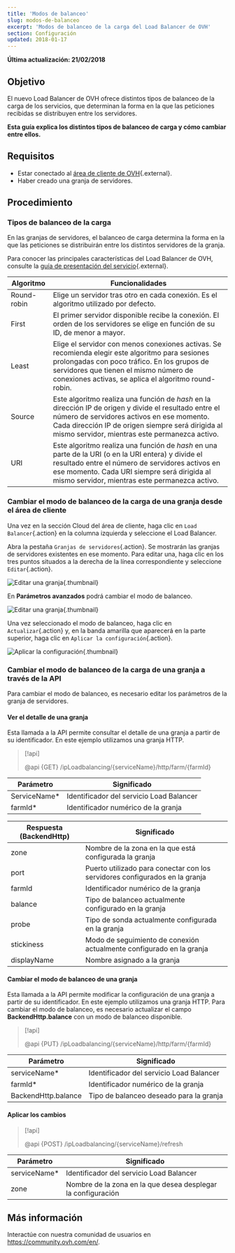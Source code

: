 ```yaml
---
title: 'Modos de balanceo'
slug: modos-de-balanceo
excerpt: 'Modos de balanceo de la carga del Load Balancer de OVH'
section: Configuración
updated: 2018-01-17
---
```


**Última actualización: 21/02/2018**

## Objetivo

El nuevo Load Balancer de OVH ofrece distintos tipos de balanceo de la carga de los servicios, que determinan la forma en la que las peticiones recibidas se distribuyen entre los servidores.

**Esta guía explica los distintos tipos de balanceo de carga y cómo cambiar entre ellos.**

## Requisitos

- Estar conectado al [área de cliente de OVH](https://ca.ovh.com/auth/?action=gotomanager&){.external}.
- Haber creado una granja de servidores.


## Procedimiento

### Tipos de balanceo de la carga

En las granjas de servidores, el balanceo de carga determina la forma en la que las peticiones se distribuirán entre los distintos servidores de la granja.

Para conocer las principales características del Load Balancer de OVH, consulte la [guía de presentación del servicio](https://docs.ovh.com/us/es/load-balancer/presentacion-load-balancer/){.external}.

|Algoritmo|Funcionalidades|
|---|---|
|Round-robin|Elige un servidor tras otro en cada conexión. Es el algoritmo utilizado por defecto.|
|First|El primer servidor disponible recibe la conexión. El orden de los servidores se elige en función de su ID, de menor a mayor.|
|Least|Elige el servidor con menos conexiones activas. Se recomienda elegir este algoritmo para sesiones prolongadas con poco tráfico. En los grupos de servidores que tienen el mismo número de conexiones activas, se aplica el algoritmo round-robin.|
|Source|Este algoritmo realiza una función de *hash* en la dirección IP de origen y divide el resultado entre el número de servidores activos en ese momento. Cada dirección IP de origen siempre será dirigida al mismo servidor, mientras este permanezca activo.|
|URI|Este algoritmo realiza una función de *hash* en una parte de la URI (o en la URI entera) y divide el resultado entre el número de servidores activos en ese momento. Cada URI siempre será dirigida al mismo servidor, mientras este permanezca activo.|


### Cambiar el modo de balanceo de la carga de una granja desde el área de cliente 

Una vez en la sección Cloud del área de cliente, haga clic en `Load Balancer`{.action} en la columna izquierda y seleccione el Load Balancer.

Abra la pestaña `Granjas de servidores`{.action}. Se mostrarán las granjas de servidores existentes en ese momento. Para editar una, haga clic en los tres puntos situados a la derecha de la línea correspondiente y seleccione `Editar`{.action}.

![Editar una granja](images/server_cluster_change.png){.thumbnail}

En **Parámetros avanzados** podrá cambiar el modo de balanceo.

![Editar una granja](images/distrib_mode_edit.png){.thumbnail}

Una vez seleccionado el modo de balanceo, haga clic en `Actualizar`{.action} y, en la banda amarilla que aparecerá en la parte superior, haga clic en `Aplicar la configuración`{.action}.

![Aplicar la configuración](images/apply_config.png){.thumbnail}


### Cambiar el modo de balanceo de la carga de una granja a través de la API

Para cambiar el modo de balanceo, es necesario editar los parámetros de la granja de servidores. 

#### Ver el detalle de una granja

Esta llamada a la API permite consultar el detalle de una granja a partir de su identificador. En este ejemplo utilizamos una granja HTTP.

> [!api]
>
> @api {GET} /ipLoadbalancing/{serviceName}/http/farm/{farmId}
> 

|Parámetro|Significado|
|---|---|
|ServiceName*|Identificador del servicio Load Balancer|
|farmId*|Identificador numérico de la granja|

|Respuesta (BackendHttp)|Significado|
|---|---|
|zone|Nombre de la zona en la que está configurada la granja|
|port|Puerto utilizado para conectar con los servidores configurados en la granja|
|farmId|Identificador numérico de la granja|
|balance|Tipo de balanceo actualmente configurado en la granja|
|probe|Tipo de sonda actualmente configurada en la granja|
|stickiness|Modo de seguimiento de conexión actualmente configurado en la granja|
|displayName|Nombre asignado a la granja|

#### Cambiar el modo de balanceo de una granja

Esta llamada a la API permite modificar la configuración de una granja a partir de su identificador. En este ejemplo utilizamos una granja HTTP. Para cambiar el modo de balanceo, es necesario actualizar el campo **BackendHttp.balance** con un modo de balanceo disponible.

> [!api]
>
> @api {PUT} /ipLoadbalancing/{serviceName}/http/farm/{farmId}
> 

|Parámetro|Significado|
|---|---|
|serviceName*|Identificador del servicio Load Balancer|
|farmId*|Identificador numérico de la granja|
|BackendHttp.balance|Tipo de balanceo deseado para la granja|

#### Aplicar los cambios

> [!api]
>
> @api {POST} /ipLoadbalancing/{serviceName}/refresh
> 

|Parámetro|Significado|
|---|---|
|serviceName*|Identificador del servicio Load Balancer|
|zone|Nombre de la zona en la que desea desplegar la configuración|


## Más información

Interactúe con nuestra comunidad de usuarios en <https://community.ovh.com/en/>.